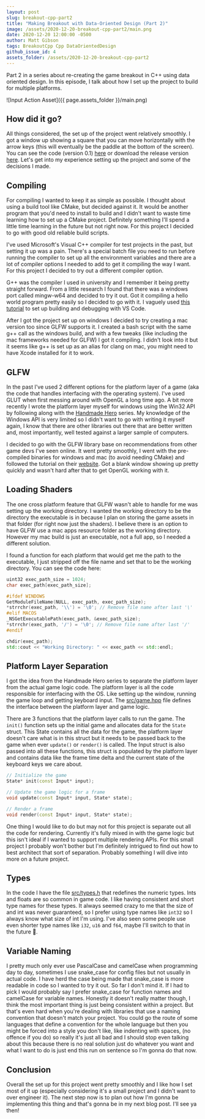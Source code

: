 ```yaml
---
layout: post
slug: breakout-cpp-part2
title: "Making Breakout with Data-Oriented Design (Part 2)"
image: /assets/2020-12-20-breakout-cpp-part2/main.png 
date: 2020-12-20 12:00:00 -0500
author: Matt Gibson
tags: BreakoutCpp Cpp DataOrientedDesign
github_issue_id: 4
assets_folder: /assets/2020-12-20-breakout-cpp-part2
---
```


Part 2 in a series about re-creating the game breakout in C++ using data oriented design. In this episode, I talk about how I set up the project to build for multiple platforms.

<!--more-->

![Input Action Asset]({{ page.assets_folder }}/main.png)

## How did it go?
All things considered, the set up of the project went relatively smoothly. I got a window up showing a square that you can move horizontally with the arrow keys (this will eventually be the paddle at the bottom of the screen). You can see the code (version 0.1) [here](https://github.com/CheesePie13/BreakoutCpp/tree/v0.1) or download the release version [here](https://github.com/CheesePie13/BreakoutCpp/releases/tag/v0.1). Let's get into my experience setting up the project and some of the decisions I made.

## Compiling
For compiling I wanted to keep it as simple as possible. I thought about using a build tool like CMake, but decided against it. It would be another program that you'd need to install to build and I didn't want to waste time learning how to set up a CMake project. Definitely something I'll spend a little time learning in the future but not right now. For this project I decided to go with good old reliable build scripts.

I've used Microsoft's Visual C++ compiler for test projects in the past, but setting it up was a pain. There's a special batch file you need to run before running the compiler to set up all the environment variables and there are a lot of compiler options I needed to add to get it compiling the way I want. For this project I decided to try out a different compiler option.

G++ was the compiler I used in university and I remember it being pretty straight forward. From a little research I found that there was a windows port called mingw-w64 and decided to try it out. Got it compiling a hello world program pretty easily so I decided to go with it. I vaguely used [this tutorial](https://code.visualstudio.com/docs/cpp/config-mingw) to set up building and debugging with VS Code.

After I got the project set up on windows I decided to try creating a mac version too since GLFW supports it. I created a bash script with the same g++ call as the windows build, and with a few tweaks (like including the mac frameworks needed for GLFW) I got it compiling. I didn't look into it but it seems like g++ is set up as an alias for clang on mac, you might need to have Xcode installed for it to work.

## GLFW 
In the past I've used 2 different options for the platform layer of a game (aka the code that handles interfacing with the operating system). I've used GLUT when first messing around with OpenGL a long time ago. A bit more recently I wrote the platform layer myself for windows using the Win32 API by following along with the [Handmade Hero](https://handmadehero.org/) series. My knowledge of the Windows API is very limited so I didn't want to go with writing it myself again, I know that there are other libraries out there that are better written and, most importantly, well tested against a larger sample of computers. 

I decided to go with the GLFW library base on recommendations from other game devs I've seen online. It went pretty smoothly, I went with the pre-compiled binaries for windows and mac (to avoid needing CMake) and followed the tutorial on their [website](https://www.glfw.org/). Got a blank window showing up pretty quickly and wasn't hard after that to get OpenGL working with it.

## Loading Shaders
The one cross platform feature that GLFW wasn't able to handle for me was setting up the working directory. I wanted the working directory to be the directory the executable is in because I plan on storing the game assets in that folder (for right now just the shaders). I believe there is an option to have GLFW use a mac apps resource folder as the working directory. However my mac build is just an executable, not a full app, so I needed a different solution. 

I found a function for each platform that would get me the path to the executable, I just stripped off the file name and set that to be the working directory. You can see the code here:

```cpp
uint32 exec_path_size = 1024;
char exec_path[exec_path_size];

#ifdef WINDOWS
GetModuleFileName(NULL, exec_path, exec_path_size);
*strrchr(exec_path, '\\') = '\0'; // Remove file name after last '\'
#elif MACOS
_NSGetExecutablePath(exec_path, &exec_path_size);
*strrchr(exec_path, '/') = '\0'; // Remove file name after last '/'
#endif

chdir(exec_path);
std::cout << "Working Directory: " << exec_path << std::endl;
```

## Platform Layer Separation
I got the idea from the Handmade Hero series to separate the platform layer from the actual game logic code. The platform layer is all the code responsible for interfacing with the OS. Like setting up the window, running the game loop and getting keyboard input. The [src/game.hpp](https://github.com/CheesePie13/BreakoutCpp/blob/v0.1/src/game.hpp) file defines the interface between the platform layer and game logic.

There are 3 functions that the platform layer calls to run the game. The `init()` function sets up the initial game and allocates data for the `State` struct. This State contains all the data for the game, the platform layer doesn't care what is in this struct but it needs to be passed back to the game when ever `update()` or `render()` is called. The Input struct is also passed into all these functions, this struct is populated by the platform layer and contains data like the frame time delta and the current state of the keyboard keys we care about.

```cpp
// Initialize the game
State* init(const Input* input);

// Update the game logic for a frame
void update(const Input* input, State* state);

// Render a frame
void render(const Input* input, State* state);
```

One thing I would like to do but may not for this project is separate out all the code for rendering. Currently it's fully mixed in with the game logic but this isn't ideal if I wanted to support multiple rendering APIs. For this small project I probably won't bother but I'm definitely intrigued to find out how to best architect that sort of separation. Probably something I will dive into more on a future project.

## Types
In the code I have the file [src/types.h](https://github.com/CheesePie13/BreakoutCpp/blob/v0.1/src/types.h) that redefines the numeric types. Ints and floats are so common in game code. I like having consistent and short type names for these types. It always seemed crazy to me that the size of and int was never guaranteed, so I prefer using type names like `int32` so I always know what size of int I'm using. I've also seen some people use even shorter type names like `i32`, `u16` and `f64`, maybe I'll switch to that in the future 🤔.

## Variable Naming
I pretty much only ever use PascalCase and camelCase when programming day to day, sometimes I use snake_case for config files but not usually in actual code. I have herd the case being made that snake_case is more readable in code so I wanted to try it out. So far I don't mind it. If I had to pick I would probably say I prefer snake_case for function names and camelCase for variable names. Honestly it doesn't really matter though, I think the most important thing is just being consistent within a project. But that's even hard when you're dealing with libraries that use a naming convention that doesn't match your project. You could go the route of some languages that define a convention for the whole language but then you might be forced into a style you don't like, like indenting with spaces, (no offence if you do) so really it's just all bad and I should stop even talking about this because there is no real solution just do whatever you want and what I want to do is just end this run on sentence so I'm gonna do that now.

## Conclusion
Overall the set up for this project went pretty smoothly and I like how I set most of it up (especially considering it's a small project and I didn't want to over engineer it). The next step now is to plan out how I'm gonna be implementing this thing and that's gonna be in my next blog post. I'll see ya then!

